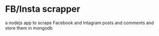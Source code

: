 # FB/Insta scrapper
  
a nodejs app to scrape Facebook and Intagram posts and comments and store them in mongodb